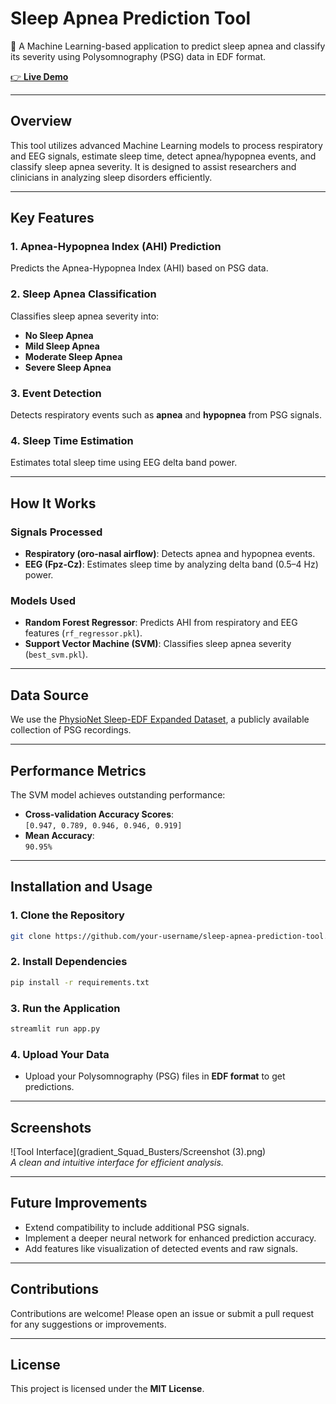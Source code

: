 # **Sleep Apnea Prediction Tool**  
🌙 A Machine Learning-based application to predict sleep apnea and classify its severity using Polysomnography (PSG) data in EDF format.

[👉 **Live Demo**](https://sleep-disorder-ml-project.streamlit.app/)

---

## **Overview**  
This tool utilizes advanced Machine Learning models to process respiratory and EEG signals, estimate sleep time, detect apnea/hypopnea events, and classify sleep apnea severity. It is designed to assist researchers and clinicians in analyzing sleep disorders efficiently.

---

## **Key Features**  

### 1. **Apnea-Hypopnea Index (AHI) Prediction**  
Predicts the Apnea-Hypopnea Index (AHI) based on PSG data.

### 2. **Sleep Apnea Classification**  
Classifies sleep apnea severity into:
- **No Sleep Apnea**  
- **Mild Sleep Apnea**  
- **Moderate Sleep Apnea**  
- **Severe Sleep Apnea**

### 3. **Event Detection**  
Detects respiratory events such as **apnea** and **hypopnea** from PSG signals.

### 4. **Sleep Time Estimation**  
Estimates total sleep time using EEG delta band power.

---

## **How It Works**  

### **Signals Processed**
- **Respiratory (oro-nasal airflow)**: Detects apnea and hypopnea events.  
- **EEG (Fpz-Cz)**: Estimates sleep time by analyzing delta band (0.5–4 Hz) power.

### **Models Used**
- **Random Forest Regressor**: Predicts AHI from respiratory and EEG features (`rf_regressor.pkl`).  
- **Support Vector Machine (SVM)**: Classifies sleep apnea severity (`best_svm.pkl`).  

---

## **Data Source**  
We use the [PhysioNet Sleep-EDF Expanded Dataset](https://physionet.org/content/sleep-edfx/1.0.0/), a publicly available collection of PSG recordings.

---

## **Performance Metrics**  
The SVM model achieves outstanding performance:  

- **Cross-validation Accuracy Scores**:  
  `[0.947, 0.789, 0.946, 0.946, 0.919]`  
- **Mean Accuracy**:  
  `90.95%`

---

## **Installation and Usage**  

### 1. **Clone the Repository**
```bash
git clone https://github.com/your-username/sleep-apnea-prediction-tool.git
```

### 2. **Install Dependencies**
```bash
pip install -r requirements.txt
```

### 3. **Run the Application**
```bash
streamlit run app.py
```

### 4. **Upload Your Data**
- Upload your Polysomnography (PSG) files in **EDF format** to get predictions.

---

## **Screenshots**  
![Tool Interface](gradient_Squad_Busters/Screenshot (3).png)  
_A clean and intuitive interface for efficient analysis._

---

## **Future Improvements**
- Extend compatibility to include additional PSG signals.  
- Implement a deeper neural network for enhanced prediction accuracy.  
- Add features like visualization of detected events and raw signals.  

---

## **Contributions**
Contributions are welcome! Please open an issue or submit a pull request for any suggestions or improvements.

---

## **License**  
This project is licensed under the **MIT License**.  
